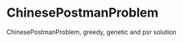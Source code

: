 ChinesePostmanProblem
=====================

ChinesePostmanProblem, greedy, genetic and psr solution
